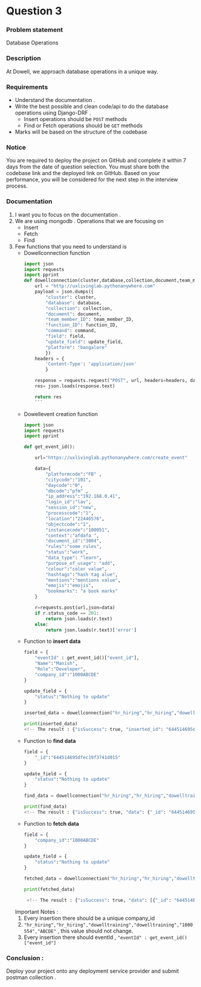 # Question 3
### Problem statement 
Database Operations
### Description 
At Dowell, we approach database operations in a unique way.
### Requirements 
- Understand the documentation .
- Write the best possible and clean code/api to do the database operations using Django-DRF .
    - Insert operations should be `POST` methods
    - Find or Fetch operations should be `GET` methods
- Marks will be based on the structure of the codebase

### Notice
You are required to deploy the project on GitHub and complete it within 7 days from the date of question selection. You must share both the codebase link and the deployed link on GitHub. Based on your performance, you will be considered for the next step in the interview process.

### Documentation
1. I want you to focus on the documentation .
2. We are using mongodb . Operations that we are focusing on 
    - Insert
    - Fetch
    - Find
3. Few functions that you need to understand is
    - Dowellconnection function
        ```python
        import json
        import requests
        import pprint
        def dowellconnection(cluster,database,collection,document,team_member_ID,function_ID,command,field,update_field):
            url = "http://uxlivinglab.pythonanywhere.com"
            payload = json.dumps({
                "cluster": cluster,
                "database": database,
                "collection": collection,
                "document": document,
                "team_member_ID": team_member_ID,
                "function_ID": function_ID,
                "command": command,
                "field": field,
                "update_field": update_field,
                "platform": "bangalore"
                })
            headers = {
                'Content-Type': 'application/json'
                }

            response = requests.request("POST", url, headers=headers, data=payload)
            res= json.loads(response.text)

            return res
            ```
    - Dowellevent creation function
        ```python
        import json
        import requests
        import pprint

        def get_event_id():

            url="https://uxlivinglab.pythonanywhere.com/create_event"

            data={
                "platformcode":"FB" ,
                "citycode":"101",
                "daycode":"0",
                "dbcode":"pfm" ,
                "ip_address":"192.168.0.41", 
                "login_id":"lav",
                "session_id":"new", 
                "processcode":"1",
                "location":"22446576", 
                "objectcode":"1",
                "instancecode":"100051",
                "context":"afdafa ",
                "document_id":"3004",
                "rules":"some rules",
                "status":"work",
                "data_type": "learn",
                "purpose_of_usage": "add",
                "colour":"color value",
                "hashtags":"hash tag alue",
                "mentions":"mentions value",
                "emojis":"emojis",
                "bookmarks": "a book marks"
            }

            r=requests.post(url,json=data)
            if r.status_code == 201:
                return json.loads(r.text)
            else: 
                return json.loads(r.text)['error']
        ```
    - Function to **insert data** 
        ```python
        field = {
            "eventId" : get_event_id()["event_id"],
            "Name":"Manish",
            "Role":"Developer",
            "company_id":"1000ABCDE"
        }

        update_field = {
            "status":"Nothing to update"
        }

        inserted_data = dowellconnection("hr_hiring","hr_hiring","dowelltraining","dowelltraining","1000554","ABCDE","insert",field,update_field)

        print(inserted_data)
        <!-- The result : {"isSuccess": true, "inserted_id": "644514695dfec19f3741d015"} -->
        ```
    - Function to **find data**
        ```python
        field = {
            "_id":"644514695dfec19f3741d015"
        }

        update_field = {
            "status":"Nothing to update"
        }

        find_data = dowellconnection("hr_hiring","hr_hiring","dowelltraining","dowelltraining","1000554","ABCDE","find",field,update_field)

        print(find_data)
        <!-- The result : {"isSuccess": true, "data": {"_id": "644514695dfec19f3741d015", "Name": "Manish", "Role": "Developer", "company_id": "1000ABCDE"}} -->
        ```
    - Function to **fetch data**
        ```python
        field = {
            "company_id":"1000ABCDE"
        }

        update_field = {
            "status":"Nothing to update"
        }

        fetched_data = dowellconnection("hr_hiring","hr_hiring","dowelltraining","dowelltraining","1000554","ABCDE","fetch",field,update_field)

        print(fetched_data)

         <!-- The result : {"isSuccess": true, "data": [{"_id": "644514695dfec19f3741d015", "Name": "Manish", "Role": "Developer", "company_id": "1000ABCDE"}, {"_id": "6445179ac93da579c653ca0f", "Name": "Nitesh", "Role": "Designer", "company_id": "1000ABCDE"}]} -->
        
        ```
    Important Notes : 
    1. Every insertion there should be a unique company_id 
    2. `"hr_hiring","hr_hiring","dowelltraining","dowelltraining","1000554","ABCDE"` , this value should not change.
    3. Every insertion there should eventId , `"eventId" : get_event_id()["event_id"]` 
### Conclusion :
Deploy your project onto any deployment service provider and submit postman collection .